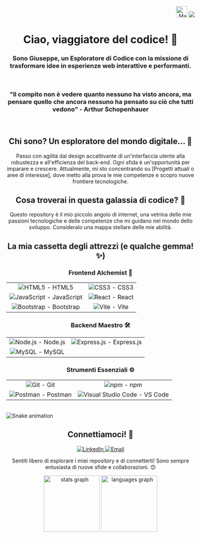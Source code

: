 <div align="right">
  <img src="https://raw.githubusercontent.com/MartinHeinz/MartinHeinz/master/wave.gif" width="30px" alt="Mano che saluta">
  <img src="https://profile-counter.glitch.me/giuseppezaccato/count.svg?" />
</div>

<h1 align="center">Ciao, viaggiatore del codice! 🚀</h1>
<h3 align="center">Sono Giuseppe, un Esploratore di Codice con la missione di trasformare idee in esperienze web interattive e performanti.</h3>

<br>
<h3 align="center">"Il compito non è vedere quanto nessuno ha visto ancora, ma pensare quello che ancora nessuno ha pensato su ciò che tutti vedono" - <strong>Arthur Schopenhauer</strong></h3>
<br clear="right">

<h2 align="center">Chi sono? Un esploratore del mondo digitale... 🦎</h2>
<p align="center">Passo con agilità dal design accattivante di un'interfaccia utente alla robustezza e all'efficienza del back-end. Ogni sfida è un'opportunità per imparare e crescere. Attualmente, mi sto concentrando su [Progetti attuali o aree di interesse], dove metto alla prova le mie competenze e scopro nuove frontiere tecnologiche.</p>


<h2 align="center">Cosa troverai in questa galassia di codice? 🌌</h2>
<p align="center">Questo repository è il mio piccolo angolo di internet, una vetrina delle mie passioni tecnologiche e delle competenze che mi guidano nel mondo dello sviluppo. Consideralo una mappa stellare delle mie abilità.</p>

<h2 align="center">La mia cassetta degli attrezzi (e qualche gemma! ✨)</h2>

<h3 align="center">Frontend Alchemist 🧪</h3>
<div align="center">
  <table>
    <tr>
      <td align="center"><img src="https://img.shields.io/badge/HTML5-E34F26?style=for-the-badge&logo=html5&logoColor=white" alt="HTML5" /> - HTML5</td>
      <td align="center"><img src="https://img.shields.io/badge/CSS3-1572B6?style=for-the-badge&logo=css3&logoColor=white" alt="CSS3" /> - CSS3</td>
    </tr>
    <tr>
      <td align="center"><img src="https://img.shields.io/badge/JavaScript-F7DF1E?style=for-the-badge&logo=javascript&logoColor=black" alt="JavaScript" /> - JavaScript</td>
      <td align="center"><img src="https://img.shields.io/badge/React-61DAFB?style=for-the-badge&logo=react&logoColor=black" alt="React" /> - React</td>
    </tr>
    <tr>
      <td align="center"><img src="https://img.shields.io/badge/Bootstrap-7952B3?style=for-the-badge&logo=bootstrap&logoColor=white" alt="Bootstrap" /> - Bootstrap</td>
      <td align="center"><img src="https://img.shields.io/badge/Vite-646CFF?style=for-the-badge&logo=vite&logoColor=white" alt="Vite" /> - Vite</td>
    </tr>
  </table>
</div>

<h3 align="center">Backend Maestro 🛠️</h3>
<div align="center">
  <table>
    <tr>
      <td align="center"><img src="https://img.shields.io/badge/Node.js-339933?style=for-the-badge&logo=nodedotjs&logoColor=white" alt="Node.js" /> - Node.js</td>
      <td align="center"><img src="https://img.shields.io/badge/Express.js-000000?style=for-the-badge&logo=express&logoColor=white" alt="Express.js" /> - Express.js</td>
    </tr>
    <tr>
      <td align="center"><img src="https://img.shields.io/badge/MySQL-4479A1?style=for-the-badge&logo=mysql&logoColor=white" alt="MySQL" /> - MySQL</td>
      <td></td>
    </tr>
  </table>
</div>

<h3 align="center">Strumenti Essenziali ⚙️</h3>
<div align="center">
  <table>
    <tr>
      <td align="center"><img src="https://img.shields.io/badge/Git-F05032?style=for-the-badge&logo=git&logoColor=white" alt="Git" /> - Git</td>
      <td align="center"><img src="https://img.shields.io/badge/npm-CB3837?style=for-the-badge&logo=npm&logoColor=white" alt="npm" /> - npm</td>
    </tr>
    <tr>
      <td align="center"><img src="https://img.shields.io/badge/Postman-FF6C37?style=for-the-badge&logo=postman&logoColor=white" alt="Postman" /> - Postman</td>
      <td align="center"><img src="https://img.shields.io/badge/Visual%20Studio%20Code-0078D4?style=for-the-badge&logo=visual-studio-code&logoColor=white" alt="Visual Studio Code" /> - VS Code</td>
    </tr>
  </table>
</div>

<br clear="both">
<img src="https://raw.githubusercontent.com/giuseppezaccato/giuseppezaccato/output/snake.svg" alt="Snake animation" />

<h2 align="center">Connettiamoci! 🔗</h2>
<p align="center">
  <a href="https://www.linkedin.com/in/giuseppe-zaccato-94917a362/">
    <img src="https://img.shields.io/badge/LinkedIn-%230077B5.svg?style=for-the-badge&logo=linkedin&logoColor=white" alt="LinkedIn" />
  </a>
  <a href="mailto:giuseppezaccato+github@gmail.com">
    <img src="https://img.shields.io/badge/Gmail-%23D14836.svg?style=for-the-badge&logo=gmail&logoColor=white" alt="Email" />
  </a>
</p>

<p align="center">Sentiti libero di esplorare i miei repository e di connetterti! Sono sempre entusiasta di nuove sfide e collaborazioni. 😊</p>

<div align="center">
  <img src="https://github-readme-stats.vercel.app/api?username=giuseppezaccato&hide_title=false&hide_rank=false&show_icons=true&include_all_commits=true&count_private=true&disable_animations=false&theme=synthwave&locale=en&hide_border=false&order=1" height="150" alt="stats graph" />
  <img src="https://github-readme-stats.vercel.app/api/top-langs?username=giuseppezaccato&locale=en&hide_title=false&layout=compact&card_width=320&langs_count=5&theme=synthwave&hide_border=false&order=2" height="150" alt="languages graph" />
</div>
